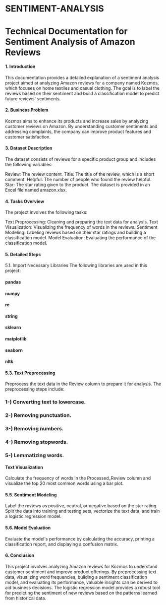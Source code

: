 # SENTIMENT-ANALYSIS

# Technical Documentation for Sentiment Analysis of Amazon Reviews
#### 1. Introduction
This documentation provides a detailed explanation of a sentiment analysis project aimed at analyzing Amazon reviews for a company named Kozmos, which focuses on home textiles and casual clothing. The goal is to label the reviews based on their sentiment and build a classification model to predict future reviews' sentiments.

#### 2. Business Problem
Kozmos aims to enhance its products and increase sales by analyzing customer reviews on Amazon. By understanding customer sentiments and addressing complaints, the company can improve product features and customer satisfaction.

#### 3. Dataset Description
The dataset consists of reviews for a specific product group and includes the following variables:

Review: The review content.
Title: The title of the review, which is a short comment.
Helpful: The number of people who found the review helpful.
Star: The star rating given to the product.
The dataset is provided in an Excel file named amazon.xlsx.

#### 4. Tasks Overview
The project involves the following tasks:

Text Preprocessing: Cleaning and preparing the text data for analysis.
Text Visualization: Visualizing the frequency of words in the reviews.
Sentiment Modeling: Labeling reviews based on their star ratings and building a classification model.
Model Evaluation: Evaluating the performance of the classification model.
#### 5. Detailed Steps
5.1. Import Necessary Libraries
The following libraries are used in this project:

#### pandas
#### numpy
#### re
#### string
#### sklearn
#### matplotlib
#### seaborn
#### nltk

#### 5.3. Text Preprocessing
Preprocess the text data in the Review column to prepare it for analysis. The preprocessing steps include:

### 1-) Converting text to lowercase.
### 2-) Removing punctuation.
### 3-) Removing numbers.
### 4-) Removing stopwords.
### 5-) Lemmatizing words.


#### Text Visualization
Calculate the frequency of words in the Processed_Review column and visualize the top 20 most common words using a bar plot.

#### 5.5. Sentiment Modeling
Label the reviews as positive, neutral, or negative based on the star rating. Split the data into training and testing sets, vectorize the text data, and train a logistic regression model.

#### 5.6. Model Evaluation
Evaluate the model's performance by calculating the accuracy, printing a classification report, and displaying a confusion matrix.

#### 6. Conclusion
This project involves analyzing Amazon reviews for Kozmos to understand customer sentiment and improve product offerings. By preprocessing text data, visualizing word frequencies, building a sentiment classification model, and evaluating its performance, valuable insights can be derived to aid business decisions. The logistic regression model provides a robust tool for predicting the sentiment of new reviews based on the patterns learned from historical data.
